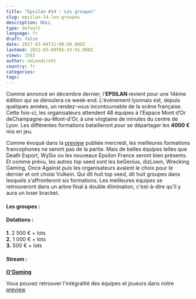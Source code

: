 ```yaml
---
title: "Epsilan #14 : Les groupes"
slug: epsilan-14-les-groupes
description: NULL
type: default
language: fr
draft: false
date: 2017-03-04T11:00:00.000Z
lastmod: 2022-05-09T05:43:55.000Z
views: 1583
author: neLendirekt
country: fr
categories:
tags:
---
```

Comme annoncé en décembre dernier, l'**EPSILAN** revient pour une 14ème édition qui se déroulera ce week-end. L'événement lyonnais est, depuis quelques années, un rendez-vous incontournable de la scène française. Cette fois-ci, les organisateurs attendent 48 équipes à l’Espace Mont d’Or deChampagne-au-Mont-d'Or, à une vingtaine de minutes du centre de Lyon. Les différentes formations batailleront pour se départager les **4000 €** mis en jeu.

Comme évoqué dans la [preview](/flash/epsilan-14-la-preview/351) publiée mercredi, les meilleures formations francophones ne seront pas de la partie. Mais de belles équipes telles que Death Esport, WySix ou les nouveaux Epsilon France seront bien présents. Et comme prévu, les autres top seed sont les beGenius, dizLown, Wrecking Gaming, Once Against puis les organisateurs avaient le choix pour le dernier et ont choisi Vulkein. Qui dit huit top seed, dit huit groupes dans lesquels s'affronteront six formations. Les meilleures équipes se retrouveront dans un arbre final à double élimination, c'est-à-dire qu'il y aura un loser bracket.

#### **Les groupes :**

#### Dotations :

**1.** 2 500 € + lots  
**2\.** 1 000 € + lots  
**3.** 500 € + lots

#### **Stream :**

**[O'Gaming](https://www.twitch.tv/ogamingcs)**

Vous pouvez retrouver l'intégralité des équipes et joueurs dans notre [preview](/flash/epsilan-14-la-preview/351)
